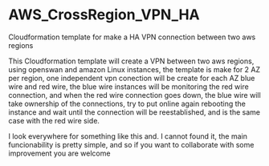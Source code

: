 # AWS_CrossRegion_VPN_HA
Cloudformation template for make a HA VPN connection between two aws regions

This Cloudformation template will create a VPN between two aws regions, using openswan and amazon Linux instances, the template is make for 2 AZ per region, one independent vpn conection will be create for each AZ blue wire and red wire, the blue wire instances will be monitoring the red wire connection, and when the red wire connection goes down, the blue wire will take ownership of the connections, try to put online again rebooting the instance and wait until the connection will be reestablished, and is the same case with the red wire side.

I look everywhere for something like this and. I cannot found it, the main funcionability is pretty simple, and so if you want to collaborate with some improvement you are welcome
